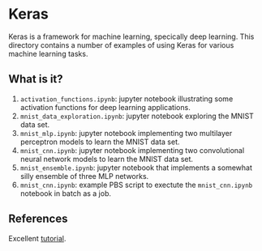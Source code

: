 # Keras
Keras is a framework for machine learning, specically deep learning.
This directory contains a number of examples of using Keras for various
machine learning tasks.

## What is it?
1. `activation_functions.ipynb`: jupyter notebook illustrating some
    activation functions for deep learning applications.
1. `mnist_data_exploration.ipynb`: jupyter notebook exploring the MNIST
    data set.
1. `mnist_mlp.ipynb`: jupyter notebook implementing two multilayer
    perceptron models to learn the MNIST data set.
1. `mnist_cnn.ipynb`: jupyter notebook implementing two convolutional
    neural network models to learn the MNIST data set.
1. `mnist_ensemble.ipynb`: jupyter notebook that implements a somewhat
    silly ensemble of three MLP networks.
1. `mnist_cnn.ipynb`: example PBS script to exectute the `mnist_cnn.ipynb`
    notebook in batch as a job.

## References
Excellent [tutorial](https://github.com/leriomaggio/deep-learning-keras-tensorflow).
